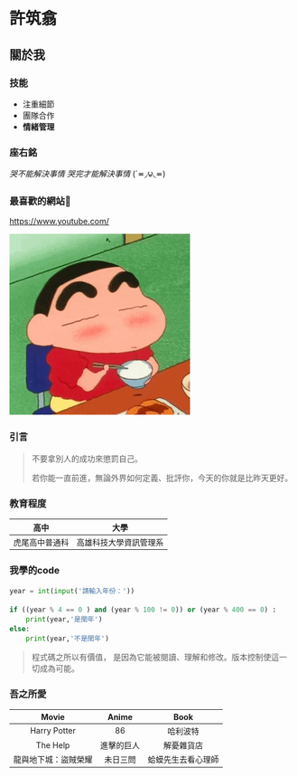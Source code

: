 # 許筑翕
## 關於我
### 技能
* 注重細節
* 團隊合作
* **情緒管理**

### 座右銘
*哭不能解決事情 哭完才能解決事情* 
(´≖◞౪◟≖)

### 最喜歡的網站👀
https://www.youtube.com/

![2.gif](https://github.com/c112118101/system-analysis/blob/89cbeb0bf8b615e9f6871f0cb88b3ea88895d3a2/2.gif)

### 引言
> 不要拿別人的成功來懲罰自己。
>
> 若你能一直前進，無論外界如何定義、批評你，今天的你就是比昨天更好。

### 教育程度
|高中|大學|
|---|---|
|虎尾高中普通科|高雄科技大學資訊管理系|

### 我學的code
```python
year = int(input('請輸入年份：'))

if ((year % 4 == 0 ) and (year % 100 != 0)) or (year % 400 == 0) :
    print(year,'是閏年')
else:
    print(year,'不是閏年')
```
> 程式碼之所以有價值， 是因為它能被閱讀、理解和修改。版本控制使這一切成為可能。

### 吾之所愛
| Movie | Anime | Book | 
|:---:|:---:|:---:|
| Harry Potter | 86 | 哈利波特 | 
| The Help | 進擊的巨人 |解憂雜貨店 | 
| 龍與地下城：盜賊榮耀 | 未日三問 | 蛤蟆先生去看心理師 | 
